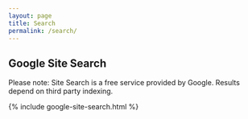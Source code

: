 ```yaml
---
layout: page
title: Search
permalink: /search/
---
```


## Google Site Search

<p id="archive-warning">Please note: Site Search is a free service provided by Google. Results depend on third party indexing.</p>

{% include google-site-search.html %}
